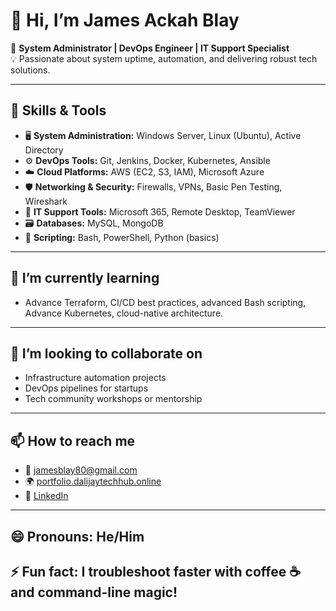 # 👋 Hi, I’m James Ackah Blay

🚀 **System Administrator | DevOps Engineer | IT Support Specialist**  
💡 Passionate about system uptime, automation, and delivering robust tech solutions.

---

## 💼 Skills & Tools

- 🖥️ **System Administration:** Windows Server, Linux (Ubuntu), Active Directory  
- ⚙️ **DevOps Tools:** Git, Jenkins, Docker, Kubernetes, Ansible  
- ☁️ **Cloud Platforms:** AWS (EC2, S3, IAM), Microsoft Azure  
- 🛡️ **Networking & Security:** Firewalls, VPNs, Basic Pen Testing, Wireshark  
- 🔧 **IT Support Tools:** Microsoft 365, Remote Desktop, TeamViewer  
- 🗃️ **Databases:** MySQL, MongoDB  
- 🧰 **Scripting:** Bash, PowerShell, Python (basics)

---

## 🌱 I’m currently learning

- Advance Terraform, CI/CD best practices, advanced Bash scripting, Advance Kubernetes, cloud-native architecture.

---

## 🤝 I’m looking to collaborate on

- Infrastructure automation projects  
- DevOps pipelines for startups  
- Tech community workshops or mentorship

---

## 📫 How to reach me

- 📧 jamesblay80@gmail.com  
- 🌍 [portfolio.dalijaytechhub.online](https://portfolio.dalijaytechhub.online)  
- 💬 [LinkedIn](https://www.linkedin.com/in/jamesackahblay) 

---

## 😄 Pronouns: He/Him  
## ⚡ Fun fact: I troubleshoot faster with coffee ☕ and command-line magic!


